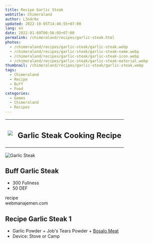```yaml
---
title: Recipe Garlic Steak
webtitle: Chimeraland
author: L3n4r0x
updated: 2022-10-05T14:46:55+07:00
lang: en
date: 2022-01-09T00:56:03+07:00
permalink: /chimeraland/recipes/garlic-steak.html
photos:
  - /chimeraland/recipes/garlic-steak/garlic-steak.webp
  - /chimeraland/recipes/garlic-steak/garlic-steak-name.webp
  - /chimeraland/recipes/garlic-steak/garlic-steak-icon.webp
  - /chimeraland/recipes/garlic-steak/garlic-steak-material.webp
thumbnail: /chimeraland/recipes/garlic-steak/garlic-steak.webp
tags:
  - Chimeraland
  - Recipe
  - Buff
  - Food
categories:
  - Games
  - Chimeraland
  - Recipes
---
```


<section id="bootstrap-wrapper">
  <link
    rel="stylesheet"
    href="https://cdn.statically.io/gh/dimaslanjaka/Web-Manajemen/40ac3225/css/bootstrap-4.5-wrapper.css"
  />
  <div class="row mb-2">
    <div class="col-md-12 mb-2">
      <table class="table" id="post-info">
        <tbody>
          <tr>
            <td>
              <img
                class="d-inline-block me-2"
                src="/chimeraland/recipes/garlic-steak/garlic-steak-icon.webp"
                width="auto"
                height="auto"
              />
            </td>
            <td><h1 class="fs-5">Garlic Steak Cooking Recipe</h1></td>
          </tr>
        </tbody>
      </table>
    </div>
  </div>
  <div class="card mb-2">
    <div class="row g-0">
      <div class="col-sm-4 position-relative mb-2">
        <img
          src="/chimeraland/recipes/garlic-steak/garlic-steak-material.webp"
          class="card-img fit-cover w-100 h-100"
          alt="Garlic Steak"
          data-fancybox="true"
        />
      </div>
      <div class="col-sm-8 mb-2">
        <div class="card-body">
          <h2 class="card-title fs-5">Buff Garlic Steak</h2>
          <div class="card-text">
            <ul>
              <li>300 Fullness</li>
              <li>50 DEF</li>
            </ul>
          </div>
          <span class="badge rounded-pill bg-dark">recipe</span>
        </div>
        <div class="card-footer text-end text-muted">webmanajemen.com</div>
      </div>
    </div>
  </div>
  <div class="row mb-2">
    <div class="col-12 col-lg-6 recipe-item mb-2">
      <div class="card">
        <div class="card-body">
          <h2 class="card-title fs-5">Recipe Garlic Steak 1</h2>
          <div class="card-text">
            <ul>
              <li>
                Garlic Powder<span> + </span>Job&#x27;s Tears Powder<span>
                  + </span
                ><a
                  class="text-decoration-none"
                  href="/chimeraland/materials/bosalo-meat.html"
                  >Bosalo Meat</a
                >
              </li>
              <li>Device: Stove or Camp</li>
            </ul>
          </div>
        </div>
      </div>
    </div>
  </div>
</section>